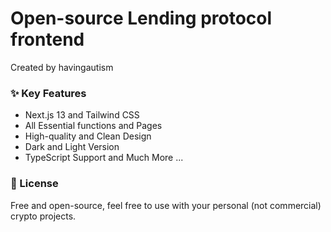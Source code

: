 # Open-source Lending protocol frontend

Created by havingautism

### ✨ Key Features
- Next.js 13 and Tailwind CSS
- All Essential functions and Pages
- High-quality and Clean Design
- Dark and Light Version
- TypeScript Support
and Much More ...


### 📄 License
Free and open-source, feel free to use with your personal (not commercial) crypto projects.

